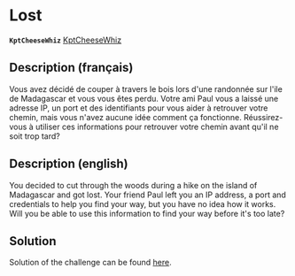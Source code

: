 # Lost

**`KptCheeseWhiz`** [KptCheeseWhiz](https://github.com/KptCheeseWhiz)

## Description (français)

Vous avez décidé de couper à travers le bois lors d'une randonnée sur l'ile de Madagascar et vous vous êtes perdu. Votre ami Paul vous a laissé une adresse IP, un port et des identifiants pour vous aider à retrouver votre chemin, mais vous n'avez aucune idée comment ça fonctionne. Réussirez-vous à utiliser ces informations pour retrouver votre chemin avant qu'il ne soit trop tard?

## Description (english)

You decided to cut through the woods during a hike on the island of Madagascar and got lost. Your friend Paul left you an IP address, a port and credentials to help you find your way, but you have no idea how it works. Will you be able to use this information to find your way before it's too late?

## Solution

Solution of the challenge can be found [here](solution/).

